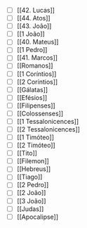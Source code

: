 - [ ] [[42. Lucas]]
- [ ] [[44. Atos]]
- [ ] [[43. João]]
- [ ] [[1 João]]
- [ ] [[40. Mateus]]
- [ ] [[1 Pedro]]
- [ ] [[41. Marcos]]
- [ ] [[Romanos]]
- [ ] [[1 Coríntios]]
- [ ] [[2 Coríntios]]
- [ ] [[Gálatas]]
- [ ] [[Efésios]]
- [ ] [[Filipenses]]
- [ ] [[Colossenses]]
- [ ] [[1 Tessalonicences]]
- [ ] [[2 Tessalonicences]]
- [ ] [[1 Timóteo]]
- [ ] [[2 Timóteo]]
- [ ] [[Tito]]
- [ ] [[Filemon]]
- [ ] [[Hebreus]]
- [ ] [[Tiago]]
- [ ] [[2 Pedro]]
- [ ] [[2 João]]
- [ ] [[3 João]]
- [ ] [[Judas]]
- [ ] [[Apocalipse]]
